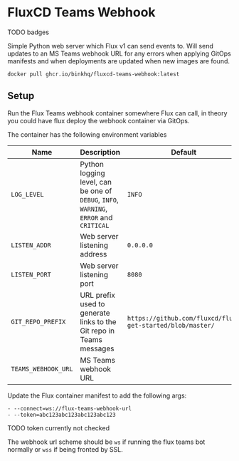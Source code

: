 # FluxCD Teams Webhook

TODO badges

Simple Python web server which Flux v1 can send events to. Will send updates to an MS Teams webhook URL for any errors when applying GitOps manifests and when deployments are updated when new images are found.

```
docker pull ghcr.io/binkhq/fluxcd-teams-webhook:latest
```

## Setup

Run the Flux Teams webhook container somewhere Flux can call, in theory you could have flux deploy the webhook container via GitOps.

The container has the following environment variables

| Name                | Description                                                                            | Default                                                   |
|---------------------|----------------------------------------------------------------------------------------|-----------------------------------------------------------|
| `LOG_LEVEL`         | Python logging level, can be one of `DEBUG`, `INFO`, `WARNING`, `ERROR` and `CRITICAL` | `INFO`                                                    |
| `LISTEN_ADDR`       | Web server listening address                                                           | `0.0.0.0`                                                 |
| `LISTEN_PORT`       | Web server listening port                                                              | `8080`                                                    |
| `GIT_REPO_PREFIX`   | URL prefix used to generate links to the Git repo in Teams messages                    | `https://github.com/fluxcd/flux-get-started/blob/master/` |
| `TEAMS_WEBHOOK_URL` | MS Teams webhook URL                                                                   |                                                           |

Update the Flux container manifest to add the following args:

```
- --connect=ws://flux-teams-webhook-url
- --token=abc123abc123abc123abc123
```

TODO token currently not checked

The webhook url scheme should be `ws` if running the flux teams bot normally or `wss` if being fronted by SSL.
